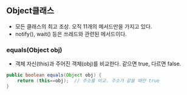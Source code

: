 ## Object클래스
- 모든 클래스의 최고 조상. 오직 11개의 메서드만을 가지고 있다.   
- notify(), wait() 등은 쓰레드와 관련된 메서드이다.   
   
### equals(Object obj)   
- 객체 자신(this)과 주어진 객체(obj)를 비교한다. 같으면 true, 다르면 false.    
```java
public boolean equals(Object obj) {
    return (this==obj);  // 주소를 비교. 주소가 같을 때만 true
}
```
